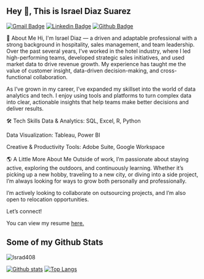 
## Hey 👋, This is Israel Diaz Suarez
[![Gmail Badge](https://img.shields.io/badge/-97diazisrael@gmail.com-c14438?style=flat&logo=Gmail&logoColor=white&link=mailto:97diazisrael@gmail.com)](mailto:97diazisrael@gmail.com) 
[![Linkedin Badge](https://img.shields.io/badge/-https://www.linkedin.com/in/israeldiaz408/-0072b1?style=flat&logo=Linkedin&logoColor=white&link=https://www.linkedin.com/in/https://www.linkedin.com/in/israeldiaz408//)](https://www.linkedin.com/in/https://www.linkedin.com/in/israeldiaz408//) [![Github Badge](https://img.shields.io/badge/-Israd408-grey?style=flat&logo=github&logoColor=white&link=https://github.com/Israd408/)](https://www.github.com/Israd408/) <p align='left'>👋 About Me
Hi, I'm Israel Diaz — a driven and adaptable professional with a strong background in hospitality, sales management, and team leadership. Over the past several years, I’ve worked in the hotel industry, where I led high-performing teams, developed strategic sales initiatives, and used market data to drive revenue growth. My experience has taught me the value of customer insight, data-driven decision-making, and cross-functional collaboration.

As I’ve grown in my career, I’ve expanded my skillset into the world of data analytics and tech. I enjoy using tools and platforms to turn complex data into clear, actionable insights that help teams make better decisions and deliver results.

🛠️ Tech Skills
Data & Analytics: SQL, Excel, R, Python

Data Visualization: Tableau, Power BI

Creative & Productivity Tools: Adobe Suite, Google Workspace

🌎 A Little More About Me
Outside of work, I’m passionate about staying active, exploring the outdoors, and continuously learning. Whether it’s picking up a new hobby, traveling to a new city, or diving into a side project, I’m always looking for ways to grow both personally and professionally.

I’m actively looking to collaborate on outsourcing projects, and I’m also open to relocation opportunities.

Let’s connect!</p><p align='left'> You can view my resume <a href='https://docs.google.com/document/d/1UsjrQtXm5P7E0jjsTXqBOwDtLD4J448ANYNoyxj7Avc/edit?usp=sharing ' target=_blank><u>here</u>.</a></p>
## Some of my Github Stats
<p align=left> <img src=https://komarev.com/ghpvc/?username=Israd408 alt=Israd408 /> </p>

[![Github stats](https://github-readme-stats.vercel.app/api?username=Israd408&show_icons=true&include_all_commits=true)](https://github.com/Israd408/github-readme-stats)
[![Top Langs](https://github-readme-stats.vercel.app/api/top-langs/?username=Israd408&layout=compact)](https://github.com/Israd408/github-readme-stats)

